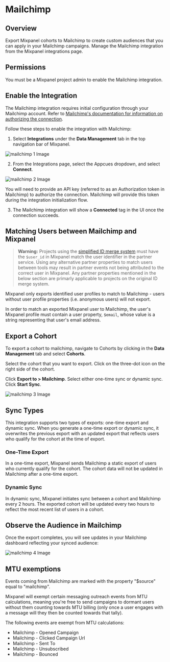 # Mailchimp


## Overview

Export Mixpanel cohorts to Mailchimp to create custom audiences that you can apply in your Mailchimp campaigns. Manage the Mailchimp integration from the Mixpanel integrations page.

## Permissions

You must be a Mixpanel project admin to enable the Mailchimp integration.

## Enable the Integration

The Mailchimp integration requires initial configuration through your Mailchimp account. Refer to [Mailchimp's documentation for information on authorizing the connection](https://mailchimp.com/help/connect-disconnect-mixpanel/).

Follow these steps to enable the integration with Mailchimp:

1. Select **Integrations** under the **Data Management** tab in the top navigation bar of Mixpanel.

![mailchimp 1 Image](/mailchimp1.png)

2. From the Integrations page, select the Appcues dropdown, and select **Connect**.

![mailchimp 2 Image](/mailchimp2.png)

You will need to provide an API key (referred to as an Authorization token in Mailchimp) to authorize the connection. Mailchimp will provide this token during the integration initialization flow.

3. The Mailchimp integration will show a **Connected** tag in the UI once the connection succeeds.

## Matching Users between Mailchimp and Mixpanel

> **Warning:** Projects using the [simplified ID merge system](/docs/tracking-methods/id-management/identifying-users#simplified-vs-original-id-merge) must have the `$user_id` in Mixpanel match the user identifier in the partner service. Using any alternative partner properties to match users between tools may result in partner events not being attributed to the correct user in Mixpanel. Any partner properties mentioned in the below section are primarly applicable to projects on the original ID merge system.

Mixpanel only exports identified user profiles to match to Mailchimp - users without user profile properties (i.e. anonymous users) will not export.

In order to match an exported Mixpanel user to Mailchimp, the user's Mixpanel profile must contain a user property, `$email`, whose value is a string representing that user's email address.

## Export a Cohort

To export a cohort to mailchimp, navigate to Cohorts by clicking in the **Data Management** tab and select **Cohorts**.

Select the cohort that you want to export. Click on the three-dot icon on the right side of the cohort.

Click **Export to > Mailchimp**. Select either one-time sync or dynamic sync. Click **Start Sync**.

![mailchimp 3 Image](/mailchimp3.png)

## Sync Types

This integration supports two types of exports: one-time export and dynamic sync. When you generate a one-time export or dynamic sync, it overwrites the previous export with an updated export that reflects users who qualify for the cohort at the time of export.

### One-Time Export
In a one-time export, Mixpanel sends Mailchimp a static export of users who currently qualify for the cohort. The cohort data will not be updated in Mailchimp after a one-time export.

### Dynamic Sync
In dynamic sync, Mixpanel initiates sync between a cohort and Mailchimp every 2 hours. The exported cohort will be updated every two hours to reflect the most recent list of users in a cohort.

## Observe the Audience in Mailchimp

Once the export completes, you will see updates in your Mailchimp dashboard reflecting your synced audience:

![mailchimp 4 Image](/mailchimp4.png)

## MTU exemptions

Events coming from Mailchimp are marked with the property "$source" equal to "mailchimp".

Mixpanel will exempt certain messaging outreach events from MTU calculations, meaning you're free to send campaigns to dormant users without them counting towards MTU billing (only once a user engages with a message will they then be counted towards that tally).

The following events are exempt from MTU calculations:

- Mailchimp - Opened Campaign
- Mailchimp - Clicked Campaign Url
- Mailchimp - Sent To
- Mailchimp - Unsubscribed
- Mailchimp - Bounced



